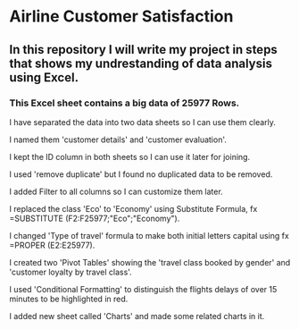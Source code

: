 # Airline Customer Satisfaction
## In this repository I will write my project in steps that shows my undrestanding of data analysis using Excel.

### This Excel sheet contains a big data of 25977 Rows. 

I have separated the data into two data sheets so I can use them clearly. 

I named them 'customer details' and 'customer evaluation'. 

I kept the ID column in both sheets so I can use it later for joining. 

I used 'remove duplicate' but I found no duplicated data to be removed. 

I added Filter to all columns so I can customize them later. 

I replaced the class 'Eco' to 'Economy' using Substitute Formula, fx =SUBSTITUTE (F2:F25977;"Eco";"Economy"). 

I changed 'Type of travel' formula to make both initial letters capital using fx =PROPER (E2:E25977). 

I created two 'Pivot Tables' showing the 'travel class booked by gender' and 'customer loyalty by travel class'. 

I used 'Conditional Formatting' to distinguish the flights delays of over 15 minutes to be highlighted in red. 

I added new sheet called 'Charts' and made some related charts in it. 
